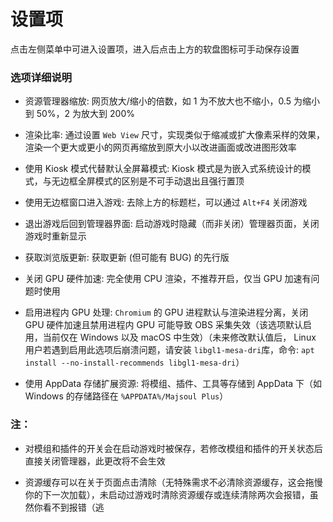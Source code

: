 # 设置项

点击左侧菜单中可进入设置项，进入后点击上方的软盘图标可手动保存设置

### 选项详细说明

- 资源管理器缩放: 网页放大/缩小的倍数，如 1 为不放大也不缩小，0.5 为缩小到 50%，2 为放大到 200%

- 渲染比率: 通过设置 `Web View` 尺寸，实现类似于缩减或扩大像素采样的效果，渲染一个更大或更小的网页再缩放到原大小以改进画面或改进图形效率
- 使用 Kiosk 模式代替默认全屏幕模式: Kiosk 模式是为嵌入式系统设计的模式，与无边框全屏模式的区别是不可手动退出且强行置顶
- 使用无边框窗口进入游戏: 去除上方的标题栏，可以通过 `Alt+F4` 关闭游戏
- 退出游戏后回到管理器界面: 启动游戏时隐藏（而非关闭）管理器页面，关闭游戏时重新显示
- 获取浏览版更新: 获取更新 (但可能有 BUG) 的先行版
- 关闭 GPU 硬件加速: 完全使用 CPU 渲染，不推荐开启，仅当 GPU 加速有问题时使用
- 启用进程内 GPU 处理: `Chromium` 的 GPU 进程默认与渲染进程分离，关闭 GPU 硬件加速且禁用进程内 GPU 可能导致 OBS 采集失效（该选项默认启用，当前仅在 Windows 以及 macOS 中生效）（未来修改默认值后， Linux 用户若遇到启用此选项后崩溃问题，请安装 `libgl1-mesa-dri`库，命令: `apt install --no-install-recommends libgl1-mesa-dri`）
- 使用 AppData 存储扩展资源: 将模组、插件、工具等存储到 AppData 下（如 Windows 的存储路径在 `%APPDATA%/Majsoul Plus`）

### 注：

- 对模组和插件的开关会在启动游戏时被保存，若修改模组和插件的开关状态后直接关闭管理器，此更改将不会生效

- 资源缓存可以在关于页面点击清除（无特殊需求不必清除资源缓存，这会拖慢你的下一次加载），未启动过游戏时清除资源缓存或连续清除两次会报错，虽然你看不到报错（逃

